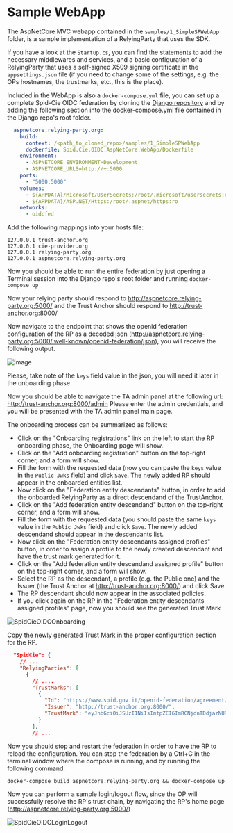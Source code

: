 # Sample WebApp
The AspNetCore MVC webapp contained in the `samples/1_SimpleSPWebApp` folder, is a sample implementation of a RelyingParty that uses the SDK.

If you have a look at the `Startup.cs`, you can find the statements to add the necessary middlewares and services, and a basic configuration of a RelyingParty that uses a self-signed X509 signing certificate in the `appsettings.json` file (if you need to change some of the settings, e.g. the OPs hostnames, the trustmarks, etc., this is the place).

Included in the WebApp is also a `docker-compose.yml` file, you can set up a complete Spid-Cie OIDC federation by cloning the [Django repository](https://github.com/italia/spid-cie-oidc-django/) and by adding the following section into the docker-compose.yml file contained in the Django repo's root folder.

```yaml
  aspnetcore.relying-party.org:
    build:
      context: /<path_to_cloned_repo>/samples/1_SimpleSPWebApp
      dockerfile: Spid.Cie.OIDC.AspNetCore.WebApp/Dockerfile
    environment:
      - ASPNETCORE_ENVIRONMENT=Development
      - ASPNETCORE_URLS=http://+:5000
    ports:
      - "5000:5000"
    volumes:
      - ${APPDATA}/Microsoft/UserSecrets:/root/.microsoft/usersecrets:ro
      - ${APPDATA}/ASP.NET/Https:/root/.aspnet/https:ro
    networks:
      - oidcfed
```

Add the following mappings into your hosts file:

```
127.0.0.1 trust-anchor.org
127.0.0.1 cie-provider.org
127.0.0.1 relying-party.org
127.0.0.1 aspnetcore.relying-party.org
```

Now you should be able to run the entire federation by just opening a Terminal session into the Django repo's root folder and running
`docker-compose up`

Now your relying party should respond to http://aspnetcore.relying-party.org:5000/ and the Trust Anchor should respond to http://trust-anchor.org:8000/ 

Now navigate to the endpoint that shows the openid federation configuration of the RP as a decoded json (http://aspnetcore.relying-party.org:5000/.well-known/openid-federation/json), you will receive the following output.

![image](https://user-images.githubusercontent.com/58780951/160616885-4047c644-d017-46b3-b68f-4d09dd986877.png)

Please, take note of the `keys` field value in the json, you will need it later in the onboarding phase.

Now you should be able to navigate the TA admin panel at the following url: http://trust-anchor.org:8000/admin
Please enter the admin credentials, and you will be presented with the TA admin panel main page.

The onboarding process can be summarized as follows:

- Click on the "Onboarding registrations" link on the left to start the RP onboarding phase, the Onboarding page will show.
- Click on the "Add onboarding registration" button on the top-right corner, and a form will show.
- Fill the form with the requested data (now you can paste the `keys` value in the `Public Jwks` field) and click `Save`. The newly added RP should appear in the onboarded entities list.
- Now click on the "Federation entity descendants" button, in order to add the onboarded RelyingParty as a direct descendand of the TrustAnchor.
- Click on the "Add federation entity descendand" button on the top-right corner, and a form will show.
- Fill the form with the requested data (you should paste the same `keys` value in the `Public Jwks` field) and click `Save`. The newly added descendand should appear in the descendants list.
- Now click on the "Federation entity descendants assigned profiles" button, in order to assign a profile to the newly created descendant and have the trust mark generated for it.
- Click on the "Add federation entity descendand assigned profile" button on the top-right corner, and a form will show.
- Select the RP as the descendant, a profile (e.g. the Public one) and the Issuer (the Trust Anchor at http://trust-anchor.org:8000/) and click Save
- The RP descendant should now appear in the associated policies.
- If you click again on the RP in the "Federation entity descendants assigned profiles" page, now you should see the generated Trust Mark

![SpidCieOIDCOnboarding](https://user-images.githubusercontent.com/58780951/161080408-4023bd73-6326-482f-b620-7254215637c4.gif)

Copy the newly generated Trust Mark in the proper configuration section for the RP.
```json
  "SpidCie": {
    // ...
    "RelyingParties": [
      {
        // ....
        "TrustMarks": [
          {
            "Id": "https://www.spid.gov.it/openid-federation/agreement/sp-public/",
            "Issuer": "http://trust-anchor.org:8000/",
            "TrustMark": "eyJhbGciOiJSUzI1NiIsImtpZCI6ImRCNjdnTDdjazNURmlJQWY3TjZfN1NIdnFrME1EWU1FUWNvR0dsa1VBQXciLCJ0eXAiOiJ0cnVzdC1tYXJrK2p3dCJ9.eyJpc3MiOiJodHRwOi8vMTI3LjAuMC4xOjgwMDAvb2lkYy9vcC8iLCJzdWIiOiJodHRwOi8vMTI3LjAuMC4xOjUwMDAvIiwiaWF0IjoxNjQ4NTYwMjgzLCJpZCI6Imh0dHBzOi8vd3d3LnNwaWQuZ292Lml0L2NlcnRpZmljYXRpb24vcnAiLCJtYXJrIjoiaHR0cHM6Ly93d3cuYWdpZC5nb3YuaXQvdGhlbWVzL2N1c3RvbS9hZ2lkL2xvZ28uc3ZnIiwicmVmIjoiaHR0cHM6Ly9kb2NzLml0YWxpYS5pdC9pdGFsaWEvc3BpZC9zcGlkLXJlZ29sZS10ZWNuaWNoZS1vaWRjL2l0L3N0YWJpbGUvaW5kZXguaHRtbCJ9.M6T42JXb9wHBhwy2cueHEFoMNcaHQZKvMTMR3aavZVBvW14hps_IZ_MT3yqA5wTEZTgAC_-M8G33wjpTMw26ITXgOW6rMUqWHWj7639BfbqnGkoZdMuMxo96nSOIaxXElvfPRZu6wQ9LOrXe_kyR3eo6p8iZLKbnp1e1D5VTr_dSEYQsaTlVmiT6I2SyaiWtpXCD1DWZxNw2YKTie0lEmDCMO4WJo3kfr_ak9kvMryF8-5crecOs6o33DYGR5zSzJ3JQYAz2huLKZ_y7nzmvkEjDQNjtg1R2cusNHvxLt8Su3T0hUbT_Vl5-b_VvBqo2yUTc7Z7WOJPwzId8rATujA"
          }
        ],
        // ...
```

Now you should stop and restart the federation in order to have the RP to reload the configuration.
You can stop the federation by a Ctrl+C in the terminal window where the compose is running, and by running the following command:

`docker-compose build aspnetcore.relying-party.org && docker-compose up`

Now you can perform a sample login/logout flow, since the OP will successfully resolve the RP's trust chain, by navigating the RP's home page (http://aspnetcore.relying-party.org:5000/)

![SpidCieOIDCLoginLogout](https://user-images.githubusercontent.com/58780951/161081768-7e5d5ebf-baa2-444a-ab95-a1546134d741.gif)

